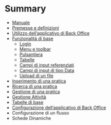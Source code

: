 # Summary

* [Manuale](README.md)
* [Premesse e definizioni](premesse_e_definizioni.md)
* [Utilizzo dell’applicativo di Back Office](utilizzo_dellapplicativo_di_back_office/README.md)
* [Funzionalità di base](utilizzo_dellapplicativo_di_back_office/funzionalitadi_base_mdfunzbase.md)
    * [Login](utilizzo_dellapplicativo_di_back_office/funzionalita_di_base.md#login)
    * [Menu e toolbar](utilizzo_dellapplicativo_di_back_office/funzionalitadi_base_mdmenue_toolbar.md)
    * [Pulsantiera](utilizzo_dellapplicativo_di_back_office/funzionalita_di_base.md#pulsantiera)
    * [Tabelle](utilizzo_dellapplicativo_di_back_office/funzionalita_di_base.md#tabelle)
    * [Campi di input referenziati](utilizzo_dellapplicativo_di_back_office/funzionalita_di_base.md#campi_di_input_referenziati)
    * [Campi di input di tipo Data](utilizzo_dellapplicativo_di_back_office/funzionalita_di_base.md#campi_di_input_di_tipo_data)
    * [Upload di un file](utilizzo_dellapplicativo_di_back_office/funzionalita_di_base.md#upload_di_un_file)
* [Inserimento di una pratica](utilizzo_dellapplicativo_di_back_office/inserimento_di_una_pratica.md)
* [Ricerca di una pratica](utilizzo_dellapplicativo_di_back_office/ricerca_di_una_pratica.md)
* [Gestione di una pratica](utilizzo_dellapplicativo_di_back_office/gestione_di_una_pratica.md)
* [Gestione Attività](utilizzo_dellapplicativo_di_back_office/gestione-attività.md)
* [Tabelle di base](configurazione_dellapplicativo_di_back_office/tabelle_di_base.md)
* [Configurazione dell’applicativo di Back Office](configurazione_dellapplicativo_di_back_office/README.md)
* Configurazione di un flusso
* Schede Dinamiche

